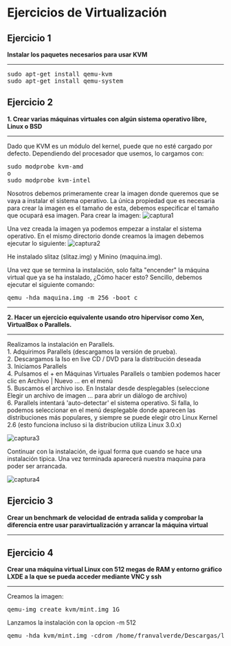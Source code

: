 Ejercicios de Virtualización
============================
Ejercicio 1
-----------
<strong>Instalar los paquetes necesarios para usar KVM</strong>
<hr>
<pre>
sudo apt-get install qemu-kvm 
sudo apt-get install qemu-system 
</pre>

Ejercicio 2
-----------
<strong>1. Crear varias máquinas virtuales con algún sistema operativo libre, Linux o BSD</strong><hr>
Dado que KVM es un módulo del kernel, puede que no esté cargado por defecto. Dependiendo del procesador que usemos, lo cargamos con:
<pre>
sudo modprobe kvm-amd
o
sudo modprobe kvm-intel
</pre>
Nosotros debemos primeramente crear la imagen donde queremos que se vaya a instalar el sistema operativo. La única propiedad que es necesaria para crear la imagen es el tamaño de esta, debemos especificar el tamaño que ocupará esa imagen. Para crear la imagen: 
![captura1](https://dl.dropbox.com/s/20r4r1szu0lrln0/kvm_Imagen.png)

Una vez creada la imagen ya podemos empezar a instalar el sistema operativo. En el mismo directorio donde creamos la imagen debemos ejecutar lo siguiente: 
![captura2](https://dl.dropbox.com/s/qcx9rpgkt3ftn3y/slitaz.png)

He instalado slitaz (slitaz.img) y Minino (maquina.img).

Una vez que se termina la instalación, solo falta "encender" la máquina virtual que ya se ha instalado, ¿Cómo hacer esto? Sencillo, debemos ejecutar el siguiente comando:

<pre>
qemu -hda maquina.img -m 256 -boot c
</pre>

<hr>
<strong>2. Hacer un ejercicio equivalente usando otro hipervisor como Xen, VirtualBox o Parallels.</strong>
<hr>
Realizamos la instalación en Parallels.<br>
1. Adquirimos Parallels (descargamos la versión de prueba).<br>2. Descargamos la Iso en live CD / DVD para la distribución deseada<br>3. Iniciamos Parallels<br>4. Pulsamos el + en Máquinas Virtuales Parallels o tambien podemos hacer clic en Archivo | Nuevo ... en el menú<br>5. Buscamos el archivo iso. En Instalar desde desplegables (seleccione Elegir un archivo de imagen ... para abrir un diálogo de archivo)<br>6. Parallels intentará 'auto-detectar' el sistema operativo. Si falla, lo podemos seleccionar en el menú desplegable donde aparecen las distribuciones más populares, y siempre se puede elegir otro Linux Kernel 2.6 (esto funciona incluso si la distribucion utiliza Linux 3.0.x)<br>

![captura3](https://dl.dropbox.com/s/8ic5ihatayzuth9/parallels1.png)

Continuar con la instalación, de igual forma que cuando se hace una instalación tipica.
Una vez terminada aparecerá nuestra maquina para poder ser arrancada.

![captura4](https://dl.dropbox.com/s/zyrgb4i13tt7tdf/parallels2.png)

Ejercicio 3
-----------
<strong>Crear un benchmark de velocidad de entrada salida y comprobar la diferencia entre usar paravirtualización y arrancar la máquina virtual</strong>
<hr>

Ejercicio 4
-----------
<strong>Crear una máquina virtual Linux con 512 megas de RAM y entorno gráfico LXDE a la que se pueda acceder mediante VNC y ssh</strong>
<hr>
Creamos la imagen:
<pre>
qemu-img create kvm/mint.img 1G
</pre>
Lanzamos la instalación con la opcion -m 512
<pre>
qemu -hda kvm/mint.img -cdrom /home/franvalverde/Descargas/linuxmind-16-kde.iso -boot d -m 512
</pre>
